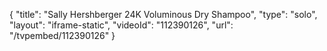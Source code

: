 {
    "title": "Sally Hershberger 24K Voluminous Dry Shampoo",
    "type": "solo",
    "layout": "iframe-static",
    "videoId": "112390126",
    "url": "\/tvpembed\/112390126"
}